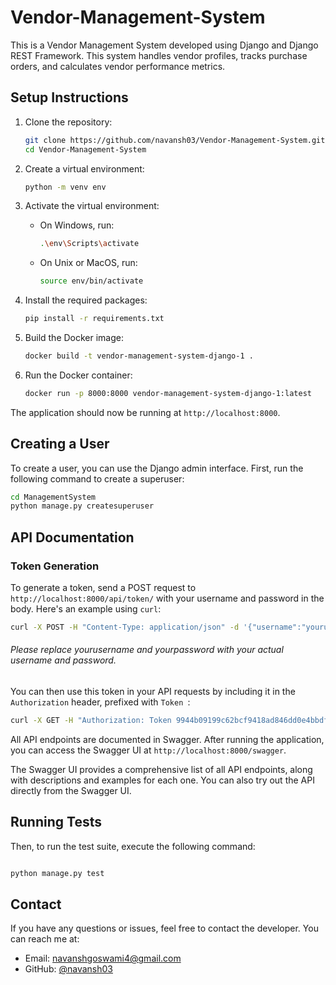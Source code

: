 # Vendor-Management-System

This is a Vendor Management System developed using Django and Django REST Framework. This system handles vendor profiles, tracks purchase orders, and calculates vendor performance metrics.

## Setup Instructions

1. Clone the repository:

   ```bash
   git clone https://github.com/navansh03/Vendor-Management-System.git
   cd Vendor-Management-System
   ```

2. Create a virtual environment:

   ```bash
   python -m venv env
   ```

3. Activate the virtual environment:

   - On Windows, run:
     ```bash
     .\env\Scripts\activate
     ```
   - On Unix or MacOS, run:
     ```bash
     source env/bin/activate
     ```

4. Install the required packages:

   ```bash
   pip install -r requirements.txt
   ```

5. Build the Docker image:

   ```bash
   docker build -t vendor-management-system-django-1 .
   ```

6. Run the Docker container:
   ```bash
   docker run -p 8000:8000 vendor-management-system-django-1:latest
   ```

The application should now be running at `http://localhost:8000`.

## Creating a User

To create a user, you can use the Django admin interface. First, run the following command to create a superuser:

```bash
cd ManagementSystem
python manage.py createsuperuser
```

## API Documentation

### Token Generation

To generate a token, send a POST request to `http://localhost:8000/api/token/` with your username and password in the body. Here's an example using `curl`:

```bash
curl -X POST -H "Content-Type: application/json" -d '{"username":"yourusername","password":"yourpassword"}' http://localhost:8000/api/token/
```
###### Please replace yourusername and yourpassword with your actual username and password.

You can then use this token in your API requests by including it in the `Authorization` header, prefixed with `Token `:

```bash
curl -X GET -H "Authorization: Token 9944b09199c62bcf9418ad846dd0e4bbdfc6ee4b" http://localhost:8000/api/vendors/
```


All API endpoints are documented in Swagger. After running the application, you can access the Swagger UI at `http://localhost:8000/swagger`.

The Swagger UI provides a comprehensive list of all API endpoints, along with descriptions and examples for each one. You can also try out the API directly from the Swagger UI.

## Running Tests

Then, to run the test suite, execute the following command:

```bash

python manage.py test
```

## Contact

If you have any questions or issues, feel free to contact the developer. You can reach me at:

- Email: navanshgoswami4@gmail.com
- GitHub: [@navansh03](https://github.com/navansh03)
